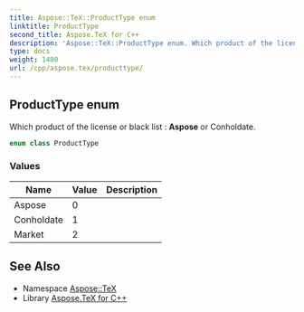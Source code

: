 ```yaml
---
title: Aspose::TeX::ProductType enum
linktitle: ProductType
second_title: Aspose.TeX for C++
description: 'Aspose::TeX::ProductType enum. Which product of the license or black list : Aspose or Conholdate in C++.'
type: docs
weight: 1400
url: /cpp/aspose.tex/producttype/
---
```

## ProductType enum


Which product of the license or black list : **Aspose** or Conholdate.

```cpp
enum class ProductType
```

### Values

| Name | Value | Description |
| --- | --- | --- |
| Aspose | 0 |  |
| Conholdate | 1 |  |
| Market | 2 |  |

## See Also

* Namespace [Aspose::TeX](../)
* Library [Aspose.TeX for C++](../../)
